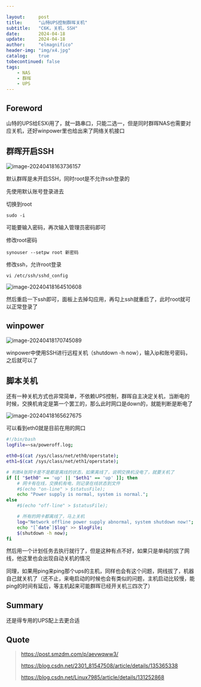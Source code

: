 ```yaml
---

layout:     post
title:      "山特UPS控制群晖关机"
subtitle:   "C6K，关机，SSH"
date:       2024-04-18
update:     2024-04-18
author:     "elmagnifico"
header-img: "img/x4.jpg"
catalog:    true
tobecontinued: false
tags:
    - NAS
    - 群晖
    - UPS
---
```


## Foreword

山特的UPS给ESXi用了，就一路串口，只能二选一，但是同时群晖NAS也需要对应关机，还好winpower里也给出来了网络关机接口



## 群晖开启SSH

![image-20240418163736157](https://img.elmagnifico.tech/static/upload/elmagnifico/202404181637202.png)

默认群晖是未开启SSH，同时root是不允许ssh登录的



先使用默认账号登录进去



切换到root

```
sudo -i
```

可能要输入密码，再次输入管理员密码即可



修改root密码

```
synouser --setpw root 新密码
```



修改ssh，允许root登录

```
vi /etc/ssh/sshd_config
```

![image-20240418164510608](https://img.elmagnifico.tech/static/upload/elmagnifico/202404181645661.png)

然后重启一下ssh即可，面板上去掉勾应用，再勾上ssh就重启了，此时root就可以正常登录了



## winpower

![image-20240418170745089](https://img.elmagnifico.tech/static/upload/elmagnifico/202404181707174.png)

winpower中使用SSH进行远程关机（shutdown -h now），输入ip和账号密码，之后就可以了



## 脚本关机

还有一种关机方式也非常简单，不依赖UPS控制，群晖自主决定关机，当断电的时候，交换机肯定是第一个罢工的，那么此时网口是down的，就能判断是断电了

![image-20240418165627675](https://img.elmagnifico.tech/static/upload/elmagnifico/202404181656711.png)

可以看到eth0就是目前在用的网口



```bash
#!/bin/bash                                                                                                                                 
logFile=~sa/poweroff.log;

eth0=$(cat /sys/class/net/eth0/operstate);
eth1=$(cat /sys/class/net/eth1/operstate);

# 判断4张网卡是不是都是离线的状态，如果离线了，说明交换机没电了，就要关机了
if [[ "$eth0" == 'up' || "$eth1" == 'up' ]]; then
    # 网卡有在线，交换机有电，则记录在线状态到文件
    #$(echo "on-line" > $statusFile);
    echo "Power supply is normal, system is normal.";
else
    #$(echo "off-line" > $statusFile);

    # 所有的网卡都离线了，马上关机
    log="Network offline power supply abnormal, system shutdown now!";
    echo "[`date`]$log" >> $logFile;
    $(shutdown -h now);
fi
```

然后用一个计划任务去执行就行了，但是这种有点不好，如果只是单纯的拔了网线，他这里也会出现自动关机的情况



同理，如果用ping来ping那个ups的主机，同样也会有这个问题，网线拔了，机器自己就关机了（还不止，来电启动的时候也会有类似的问题，主机启动比较慢，能ping的时间有延后，等主机起来可能群晖已经开关机三四次了）



## Summary

还是得专用的UPS配上去更合适



## Quote

> https://post.smzdm.com/p/aevwqww3/
>
> https://blog.csdn.net/2301_81547508/article/details/135365338
>
> https://blog.csdn.net/Linux7985/article/details/131252868
